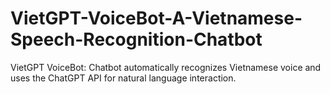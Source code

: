 # VietGPT-VoiceBot-A-Vietnamese-Speech-Recognition-Chatbot
VietGPT VoiceBot: Chatbot automatically recognizes Vietnamese voice and uses the ChatGPT API for natural language interaction.
